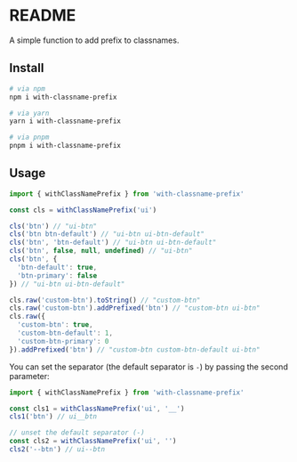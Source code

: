 # README

A simple function to add prefix to classnames.

## Install

```bash
# via npm
npm i with-classname-prefix

# via yarn
yarn i with-classname-prefix

# via pnpm
pnpm i with-classname-prefix
```

## Usage

```ts
import { withClassNamePrefix } from 'with-classname-prefix'

const cls = withClassNamePrefix('ui')

cls('btn') // "ui-btn"
cls('btn btn-default') // "ui-btn ui-btn-default"
cls('btn', 'btn-default') // "ui-btn ui-btn-default"
cls('btn', false, null, undefined) // "ui-btn"
cls('btn', {
  'btn-default': true,
  'btn-primary': false
}) // "ui-btn ui-btn-default"

cls.raw('custom-btn').toString() // "custom-btn"
cls.raw('custom-btn').addPrefixed('btn') // "custom-btn ui-btn"
cls.raw({
  'custom-btn': true,
  'custom-btn-default': 1,
  'custom-btn-primary': 0
}).addPrefixed('btn') // "custom-btn custom-btn-default ui-btn"
```

You can set the separator (the default separator is `-`) by passing the second parameter:

```ts
import { withClassNamePrefix } from 'with-classname-prefix'

const cls1 = withClassNamePrefix('ui', '__')
cls1('btn') // ui__btn

// unset the default separator (-)
const cls2 = withClassNamePrefix('ui', '')
cls2('--btn') // ui--btn
```
